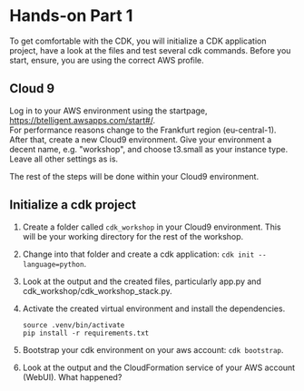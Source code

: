 # Hands-on Part 1

To get comfortable with the CDK, you will initialize a CDK application project, have a look at the files and test several cdk commands. Before you start, ensure, you are using the correct AWS profile.

## Cloud 9

Log in to your AWS environment using the startpage, https://btelligent.awsapps.com/start#/.  
For performance reasons change to the Frankfurt region (eu-central-1).
After that, create a new Cloud9 environment. Give your environment a decent name, e.g. "workshop", and choose t3.small as your instance type.  
Leave all other settings as is.

The rest of the steps will be done within your Cloud9 environment.

## Initialize a cdk project

1. Create a folder called `cdk_workshop` in your Cloud9 environment. This will be your working directory for the rest of the workshop.

2. Change into that folder and create a cdk application: `cdk init --language=python`. 

3. Look at the output and the created files, particularly app.py and cdk_workshop/cdk_workshop_stack.py.

4. Activate the created virtual environment and install the dependencies.

    ```shell
    source .venv/bin/activate
    pip install -r requirements.txt
    ```

5. Bootstrap your cdk environment on your aws account: `cdk bootstrap`.

6. Look at the output and the CloudFormation service of your AWS account (WebUI). What happened?
